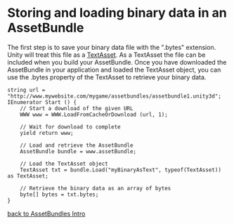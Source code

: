 Storing and loading binary data in an AssetBundle
=================================================


The first step is to save your binary data file with the ".bytes" extension. Unity will treat this file as a [TextAsset](scriptref:textasset.html.html). As a TextAsset the file can be included when you build your AssetBundle. Once you have downloaded the AssetBundle in your application and loaded the TextAsset object, you can use the .bytes property of the TextAsset to retrieve your binary data.

````
string url = "http://www.mywebsite.com/mygame/assetbundles/assetbundle1.unity3d";
IEnumerator Start () {
    // Start a download of the given URL
    WWW www = WWW.LoadFromCacheOrDownload (url, 1);

    // Wait for download to complete
    yield return www;

    // Load and retrieve the AssetBundle
    AssetBundle bundle = www.assetBundle;

    // Load the TextAsset object
    TextAsset txt = bundle.Load("myBinaryAsText", typeof(TextAsset)) as TextAsset;

    // Retrieve the binary data as an array of bytes
    byte[] bytes = txt.bytes;
}
````


[back to AssetBundles Intro](assetbundlesintro.html)
